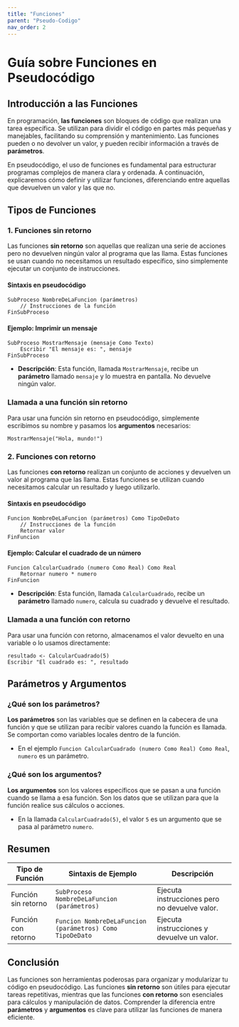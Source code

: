 ```yaml
---
title: "Funciones"
parent: "Pseudo-Codigo"
nav_order: 2
---
```


# Guía sobre Funciones en Pseudocódigo

## Introducción a las Funciones
En programación, **las funciones** son bloques de código que realizan una tarea específica. Se utilizan para dividir el código en partes más pequeñas y manejables, facilitando su comprensión y mantenimiento. Las funciones pueden o no devolver un valor, y pueden recibir información a través de **parámetros**.

En pseudocódigo, el uso de funciones es fundamental para estructurar programas complejos de manera clara y ordenada. A continuación, explicaremos cómo definir y utilizar funciones, diferenciando entre aquellas que devuelven un valor y las que no.

## Tipos de Funciones

### 1. Funciones sin retorno
Las funciones **sin retorno** son aquellas que realizan una serie de acciones pero no devuelven ningún valor al programa que las llama. Estas funciones se usan cuando no necesitamos un resultado específico, sino simplemente ejecutar un conjunto de instrucciones.

#### Sintaxis en pseudocódigo
```pseudocode
SubProceso NombreDeLaFuncion (parámetros)
    // Instrucciones de la función
FinSubProceso
```

#### Ejemplo: Imprimir un mensaje
```pseudocode
SubProceso MostrarMensaje (mensaje Como Texto)
    Escribir "El mensaje es: ", mensaje
FinSubProceso
```

- **Descripción**: Esta función, llamada `MostrarMensaje`, recibe un **parámetro** llamado `mensaje` y lo muestra en pantalla. No devuelve ningún valor.

### Llamada a una función sin retorno
Para usar una función sin retorno en pseudocódigo, simplemente escribimos su nombre y pasamos los **argumentos** necesarios:
```pseudocode
MostrarMensaje("Hola, mundo!")
```

### 2. Funciones con retorno
Las funciones **con retorno** realizan un conjunto de acciones y devuelven un valor al programa que las llama. Estas funciones se utilizan cuando necesitamos calcular un resultado y luego utilizarlo.

#### Sintaxis en pseudocódigo
```pseudocode
Funcion NombreDeLaFuncion (parámetros) Como TipoDeDato
    // Instrucciones de la función
    Retornar valor
FinFuncion
```

#### Ejemplo: Calcular el cuadrado de un número
```pseudocode
Funcion CalcularCuadrado (numero Como Real) Como Real
    Retornar numero * numero
FinFuncion
```

- **Descripción**: Esta función, llamada `CalcularCuadrado`, recibe un **parámetro** llamado `numero`, calcula su cuadrado y devuelve el resultado.

### Llamada a una función con retorno
Para usar una función con retorno, almacenamos el valor devuelto en una variable o lo usamos directamente:
```pseudocode
resultado <- CalcularCuadrado(5)
Escribir "El cuadrado es: ", resultado
```

## Parámetros y Argumentos

### ¿Qué son los parámetros?
**Los parámetros** son las variables que se definen en la cabecera de una función y que se utilizan para recibir valores cuando la función es llamada. Se comportan como variables locales dentro de la función.

- En el ejemplo `Funcion CalcularCuadrado (numero Como Real) Como Real`, `numero` es un parámetro.

### ¿Qué son los argumentos?
**Los argumentos** son los valores específicos que se pasan a una función cuando se llama a esa función. Son los datos que se utilizan para que la función realice sus cálculos o acciones.

- En la llamada `CalcularCuadrado(5)`, el valor `5` es un argumento que se pasa al parámetro `numero`.

## Resumen

| Tipo de Función           | Sintaxis de Ejemplo                                      | Descripción                                     |
|---------------------------|---------------------------------------------------------|-------------------------------------------------|
| Función sin retorno       | `SubProceso NombreDeLaFuncion (parámetros)`              | Ejecuta instrucciones pero no devuelve valor.   |
| Función con retorno       | `Funcion NombreDeLaFuncion (parámetros) Como TipoDeDato` | Ejecuta instrucciones y devuelve un valor.      |

## Conclusión
Las funciones son herramientas poderosas para organizar y modularizar tu código en pseudocódigo. Las funciones **sin retorno** son útiles para ejecutar tareas repetitivas, mientras que las funciones **con retorno** son esenciales para cálculos y manipulación de datos. Comprender la diferencia entre **parámetros** y **argumentos** es clave para utilizar las funciones de manera eficiente.
